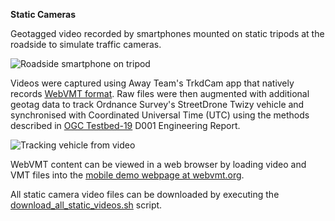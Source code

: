 **Static Cameras**

Geotagged video recorded by smartphones mounted on static tripods at the roadside to simulate traffic cameras.

![Roadside smartphone on tripod](TripodCone.jpg)

Videos were captured using Away Team's TrkdCam app that natively records [WebVMT format](https://www.w3.org/TR/webvmt/). Raw files were then augmented with additional geotag data to track Ordnance Survey's StreetDrone Twizy vehicle and synchronised with Coordinated Universal Time (UTC) using the methods described in [OGC Testbed-19](https://www.ogc.org/initiatives/t-19/) D001 Engineering Report.

![Tracking vehicle from video](N5_Track_230425.jpg)

WebVMT content can be viewed in a web browser by loading video and VMT files into the [mobile demo webpage at webvmt.org](https://webvmt.org/demos/mobile).

All static camera video files can be downloaded by executing the [download_all_static_videos.sh](download_all_static_videos.sh) script.
